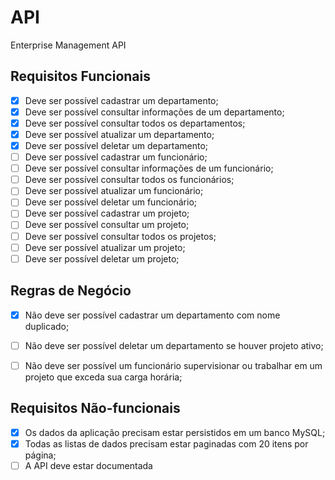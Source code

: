 # API

Enterprise Management API

## Requisitos Funcionais

- [x] Deve ser possível cadastrar um departamento;  
- [x] Deve ser possível consultar informações de um departamento;  
- [x] Deve ser possível consultar todos os departamentos;  
- [x] Deve ser possível atualizar um departamento;  
- [x] Deve ser possível deletar um departamento;  
- [ ] Deve ser possível cadastrar um funcionário;  
- [ ] Deve ser possível consultar informações de um funcionário;  
- [ ] Deve ser possível consultar todos os funcionários;  
- [ ] Deve ser possível atualizar um funcionário;  
- [ ] Deve ser possível deletar um funcionário;  
- [ ] Deve ser possível cadastrar um projeto;  
- [ ] Deve ser possível consultar um projeto;  
- [ ] Deve ser possível consultar todos os projetos;  
- [ ] Deve ser possível atualizar um projeto;  
- [ ] Deve ser possível deletar um projeto;  

## Regras de Negócio

- [x] Não deve ser possível cadastrar um departamento com nome duplicado;  
- [ ] Não deve ser possível deletar um departamento se houver projeto ativo;  
- [ ] Não deve ser possível um funcionário supervisionar ou trabalhar em um projeto que exceda sua carga horária;  


## Requisitos Não-funcionais

- [x] Os dados da aplicação precisam estar persistidos em um banco MySQL;  
- [x] Todas as listas de dados precisam estar paginadas com 20 itens por página;  
- [ ] A API deve estar documentada